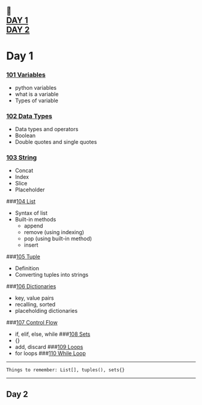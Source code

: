 :calendar:  
[DAY 1](https://github.com/marwai/DevOps/tree/master/devops_training/week_3_python_week#day-1)  
[DAY 2](https://github.com/marwai/DevOps/tree/master/devops_training/week_3_python_week#day-2)
---

# Day 1 
### [101 Variables ](https://github.com/marwai/DevOps/blob/master/devops_training/week_3_python_week/101%20variable.py)
* python variables     
* what is a variable   
* Types of variable  

### [102 Data Types](https://github.com/marwai/DevOps/blob/master/devops_training/week_3_python_week/102_data_types.py)
* Data types and operators
* Boolean 
* Double quotes and single quotes

### [103 String](https://github.com/marwai/DevOps/blob/master/devops_training/week_3_python_week/103_strings_indexing_cast_slice_concat.py)
* Concat
* Index
* Slice
* Placeholder 

###[104 List](https://github.com/marwai/DevOps/blob/master/devops_training/week_3_python_week/104%20_lists.py)
* Syntax of list
* Built-in methods 
    * append 
    * remove (using indexing)
    * pop (using built-in method)
    * insert 

###[105 Tuple](https://github.com/marwai/DevOps/blob/master/devops_training/week_3_python_week/105_tuples.py)
* Definition
* Converting tuples into strings 

###[106 Dictionaries](https://github.com/marwai/DevOps/blob/master/devops_training/week_3_python_week/106_dictionaries.py)
* key, value pairs
* recalling, sorted 
* placeholding dictionaries 

###[107 Control Flow](https://github.com/marwai/DevOps/blob/master/devops_training/week_3_python_week/107_control_flow.py)
* if, elif, else, while 
###[108 Sets](https://github.com/marwai/DevOps/blob/master/devops_training/week_3_python_week/108_sets.py)
* {}
* add, discard 
###[109 Loops](https://github.com/marwai/DevOps/blob/master/devops_training/week_3_python_week/109_loops.py)
* for loops
###[110 While Loop](https://github.com/marwai/DevOps/blob/master/devops_training/week_3_python_week/110_while_loop.py)

---
    Things to remember: List[], tuples(), sets{}
___

## Day 2